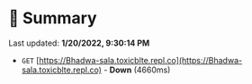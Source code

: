 # 📖 Summary
Last updated: **1/20/2022, 9:30:14 PM**

- `GET` [https://Bhadwa-sala.toxicblte.repl.co](https://Bhadwa-sala.toxicblte.repl.co) - **Down** (4660ms)
